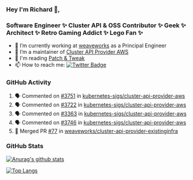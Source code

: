 ### Hey I'm Richard 👋, 

<h3 align="left">Software Engineer ✨ Cluster API & OSS Contributor ✨ Geek ✨ Architect ✨ Retro Gaming Addict ✨ Lego Fan ✨</h3>

- 🔭 I’m currently working at [weaveworks](https://github.com/weaveworks) as a Principal Engineer
- 👯 I’m a maintainer of [Cluster API Provider AWS](https://github.com/kubernetes-sigs/cluster-api-provider-aws)
- 💬 I'm reading [Patch & Tweak](https://bjooks.com/products/patch-tweak-exploring-modular-synthesis)
- 📫 How to reach me: [![Twitter Badge](https://img.shields.io/badge/-@fruit_case-00acee?style=flat&logo=Twitter&logoColor=white)](https://twitter.com/intent/follow?screen_name=fruit_case "Follow on Twitter")

### GitHub Activity 

<!--START_SECTION:activity-->
1. 🗣 Commented on [#3751](https://github.com/kubernetes-sigs/cluster-api-provider-aws/issues/3751) in [kubernetes-sigs/cluster-api-provider-aws](https://github.com/kubernetes-sigs/cluster-api-provider-aws)
2. 🗣 Commented on [#3722](https://github.com/kubernetes-sigs/cluster-api-provider-aws/issues/3722) in [kubernetes-sigs/cluster-api-provider-aws](https://github.com/kubernetes-sigs/cluster-api-provider-aws)
3. 🗣 Commented on [#3363](https://github.com/kubernetes-sigs/cluster-api-provider-aws/issues/3363) in [kubernetes-sigs/cluster-api-provider-aws](https://github.com/kubernetes-sigs/cluster-api-provider-aws)
4. 🗣 Commented on [#3746](https://github.com/kubernetes-sigs/cluster-api-provider-aws/issues/3746) in [kubernetes-sigs/cluster-api-provider-aws](https://github.com/kubernetes-sigs/cluster-api-provider-aws)
5. 🎉 Merged PR [#77](https://github.com/weaveworks/cluster-api-provider-existinginfra/pull/77) in [weaveworks/cluster-api-provider-existinginfra](https://github.com/weaveworks/cluster-api-provider-existinginfra)
<!--END_SECTION:activity-->

### GitHub Stats

[![Anurag's github stats](https://github-readme-stats.vercel.app/api?username=richardcase&count_private=true&show_icons=true)](https://github.com/anuraghazra/github-readme-stats)

[![Top Langs](https://github-readme-stats.vercel.app/api/top-langs/?username=richardcase&hide=html&layout=compact)](https://github.com/anuraghazra/github-readme-stats)
